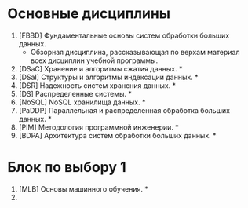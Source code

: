 # Основные дисциплины

1. [FBBD] Фундаментальные основы систем обработки больших данных.
	* Обзорная дисциплина, рассказывающая по верхам материал всех дисциплин учебной программы.
2. [DSaC] Хранение и алгоритмы сжатия данных.
	*  
3. [DSaI] Структуры и алгоритмы индексации данных.
	*  
4. [DSR] Надежность систем хранения данных.
	* 
5. [DS] Распределенные системы.
	* 
6. [NoSQL] NoSQL хранилища данных.
	* 
7. [PaDDP] Параллельная и распределенная обработка больших данных.
	* 
8. [PIM] Методология программной инженерии.
	* 
9. [BDPA] Архитектура систем обработки больших данных.
	*  

# Блок по выбору 1

1. [MLB] Основы машинного обучения.
	* 
2. 